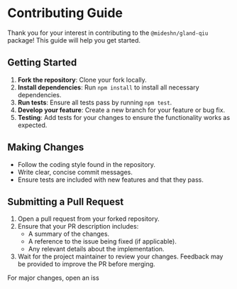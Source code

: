 # Contributing Guide

Thank you for your interest in contributing to the `@mideshn/gland-qiu` package! This guide will help you get started.

## Getting Started
1. **Fork the repository**: Clone your fork locally.
2. **Install dependencies**: Run `npm install` to install all necessary dependencies.
3. **Run tests**: Ensure all tests pass by running `npm test`.
4. **Develop your feature**: Create a new branch for your feature or bug fix.
5. **Testing**: Add tests for your changes to ensure the functionality works as expected.

## Making Changes
- Follow the coding style found in the repository.
- Write clear, concise commit messages.
- Ensure tests are included with new features and that they pass.

## Submitting a Pull Request
1. Open a pull request from your forked repository.
2. Ensure that your PR description includes:
   - A summary of the changes.
   - A reference to the issue being fixed (if applicable).
   - Any relevant details about the implementation.
3. Wait for the project maintainer to review your changes. Feedback may be provided to improve the PR before merging.

For major changes, open an iss
